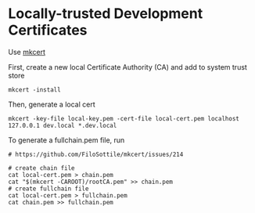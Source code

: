 # Locally-trusted Development Certificates

Use [mkcert](https://github.com/FiloSottile/mkcert)

First, create a new local Certificate Authority (CA) and add to system trust store

```shell
mkcert -install
```

Then, generate a local cert

```shell
mkcert -key-file local-key.pem -cert-file local-cert.pem localhost 127.0.0.1 dev.local *.dev.local
```

To generate a fullchain.pem file, run

```shell
# https://github.com/FiloSottile/mkcert/issues/214

# create chain file
cat local-cert.pem > chain.pem
cat "$(mkcert -CAROOT)/rootCA.pem" >> chain.pem
# create fullchain file
cat local-cert.pem > fullchain.pem
cat chain.pem >> fullchain.pem
```
